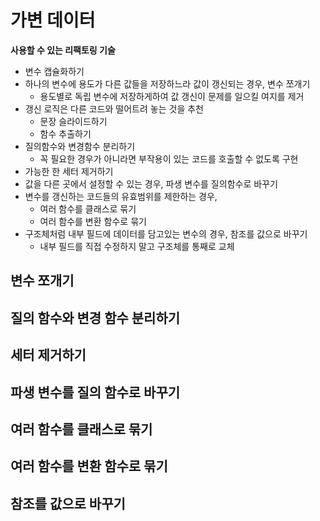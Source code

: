 # 가변 데이터

**사용할 수 있는 리팩토링 기술**
* 변수 캡슐화하기
* 하나의 변수에 용도가 다른 값들을 저장하느라 값이 갱신되는 경우, 변수 쪼개기
  * 용도별로 독립 변수에 저장하게하여 값 갱신이 문제를 일으킬 여지를 제거
* 갱신 로직은 다른 코드와 떨어트려 놓는 것을 추천
  * 문장 슬라이드하기
  * 함수 추출하기
* 질의함수와 변경함수 분리하기
  * 꼭 필요한 경우가 아니라면 부작용이 있는 코드를 호출할 수 없도록 구현
* 가능한 한 세터 제거하기
* 값을 다른 곳에서 설정할 수 있는 경우, 파생 변수를 질의함수로 바꾸기
* 변수를 갱신하는 코드들의 유효범위를 제한하는 경우,
  * 여러 함수를 클래스로 묶기
  * 여러 함수를 변환 함수로 묶기
* 구조체처럼 내부 필드에 데이터를 담고있는 변수의 경우, 참조를 값으로 바꾸기
  * 내부 필드를 직접 수정하지 말고 구조체를 통째로 교체

## 변수 쪼개기

## 질의 함수와 변경 함수 분리하기

## 세터 제거하기

## 파생 변수를 질의 함수로 바꾸기

## 여러 함수를 클래스로 묶기

## 여러 함수를 변환 함수로 묶기

## 참조를 값으로 바꾸기